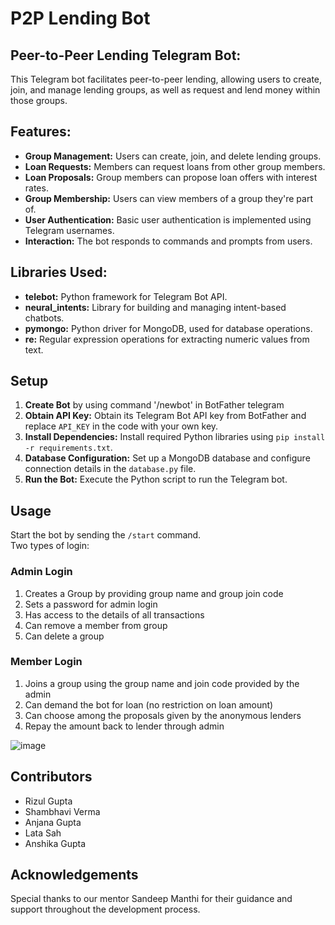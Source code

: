 # P2P Lending Bot

## Peer-to-Peer Lending Telegram Bot:

This Telegram bot facilitates peer-to-peer lending, allowing users to create, join, and manage lending groups, as well as request and lend money within those groups.

## Features:

- **Group Management:** Users can create, join, and delete lending groups.
- **Loan Requests:** Members can request loans from other group members.
- **Loan Proposals:** Group members can propose loan offers with interest rates.
- **Group Membership:** Users can view members of a group they're part of.
- **User Authentication:** Basic user authentication is implemented using Telegram usernames.
- **Interaction:** The bot responds to commands and prompts from users.

## Libraries Used:

- **telebot:** Python framework for Telegram Bot API.
- **neural_intents:** Library for building and managing intent-based chatbots.
- **pymongo:** Python driver for MongoDB, used for database operations.
- **re:** Regular expression operations for extracting numeric values from text.

## Setup

1. **Create Bot** by using command '/newbot' in BotFather telegram
2. **Obtain API Key:** Obtain its Telegram Bot API key from BotFather and replace `API_KEY` in the code with your own key.
3. **Install Dependencies:** Install required Python libraries using `pip install -r requirements.txt`.
4. **Database Configuration:** Set up a MongoDB database and configure connection details in the `database.py` file.
5. **Run the Bot:** Execute the Python script to run the Telegram bot.

## Usage

Start the bot by sending the `/start` command.  
Two types of login:

### Admin Login
1. Creates a Group by providing group name and group join code
2. Sets a password for admin login
3. Has access to the details of all transactions
4. Can remove a member from group
5. Can delete a group
   
### Member Login
1. Joins a group using the group name and join code provided by the admin
2. Can demand the bot for loan (no restriction on loan amount)
3. Can choose among the proposals given by the anonymous lenders
4. Repay the amount back to lender through admin

![image](https://github.com/lata-11/P2P-Lending-Chatbot/assets/143941227/1a615593-6b46-41bf-b232-723a84c32a82)

## Contributors

- Rizul Gupta
- Shambhavi Verma
- Anjana Gupta
- Lata Sah
- Anshika Gupta

## Acknowledgements

Special thanks to our mentor Sandeep Manthi for their guidance and support throughout the development process.
